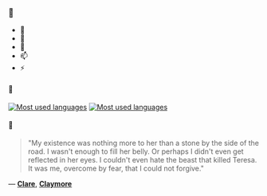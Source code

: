 ### 👋

- 🔭
- 🌱
- 💬
- 📫
- ⚡

#### 🧏

[![Most used languages](https://github-readme-stats-aynah.vercel.app/api/top-langs/?username=aynh&theme=solarized-dark&langs_count=6&layout=compact&hide_title=true)](https://github.com/anuraghazra/github-readme-stats#gh-dark-mode-only)
[![Most used languages](https://github-readme-stats-aynah.vercel.app/api/top-langs/?username=aynh&theme=solarized-light&langs_count=6&layout=compact&hide_title=true)](https://github.com/anuraghazra/github-readme-stats#gh-light-mode-only)

#### 💬

> "My existence was nothing more to her than a stone by the side of the road. I wasn't enough to fill her belly. Or perhaps I didn't even get reflected in her eyes. I couldn't even hate the beast that killed Teresa. It was me, overcome by fear, that I could not forgive."

&mdash; [**Clare**](https://myanimelist.net/character.php?q=Clare&cat=character), [**Claymore**](https://myanimelist.net/search/all?q=Claymore&cat=all)
